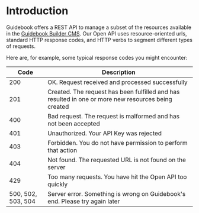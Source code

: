 # Introduction

Guidebook offers a REST API to manage a subset of the resources available in the [Guidebook Builder CMS](https://builder.guidebook.com). Our Open API uses resource-oriented urls, standard HTTP response codes, and HTTP verbs to segment different types of requests.

Here are, for example, some typical response codes you might encounter:

Code                  | Description
---------             | --------  
200                   | OK. Request received and processed successfully
201                   | Created. The request has been fulfilled and has resulted in one or more new resources being created
400                   | Bad request. The request is malformed and has not been accepted
401                   | Unauthorized. Your API Key was rejected
403                   | Forbidden. You do not have permission to perform that action
404                   | Not found. The requested URL is not found on the server
429                   | Too many requests. You have hit the Open API too quickly
500, 502, 503, 504    | Server error. Something is wrong on Guidebook's end. Please try again later
